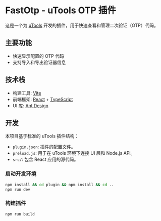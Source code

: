 # FastOtp - uTools OTP 插件

这是一个为 [uTools](https://www.u-tools.cn/) 开发的插件，用于快速查看和管理二次验证（OTP）代码。

## 主要功能

*   快速显示配置的 OTP 代码
*   支持导入和导出验证器信息

## 技术栈

*   构建工具: [Vite](https://vitejs.dev/)
*   前端框架: [React](https://react.dev/) + [TypeScript](https://www.typescriptlang.org/)
*   UI 库: [Ant Design](https://ant.design/)

## 开发

本项目基于标准的 uTools 插件结构：

*   `plugin.json`: 插件的配置文件。
*   `preload.js`: 用于在 uTools 环境下连接 UI 层和 Node.js API。
*   `src/`: 包含 React 应用的源代码。

### 启动开发环境

```bash
npm install && cd plugin && npm install && cd ..
npm run dev
```

### 构建插件

```bash
npm run build
```

